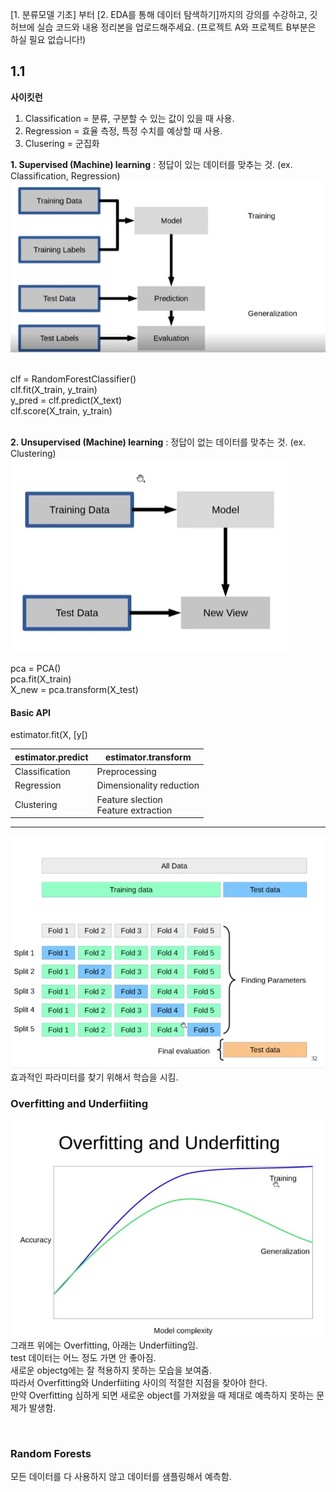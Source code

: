 [1. 분류모델 기초] 부터 [2. EDA를 통해 데이터 탐색하기]까지의 강의를 수강하고, 깃허브에 실습 코드와 내용 정리본을 업로드해주세요. (프로젝트 A와 프로젝트 B부분은 하실 필요 없습니다!)


## 1.1
**사이킷런**
1. Classification = 분류, 구분할 수 있는 값이 있을 때 사용.
2. Regression = 효율 측정, 특정 수치를 예상할 때 사용.
3. Clusering = 군집화

**1. Supervised (Machine) learning**
: 정답이 있는 데이터를 맞추는 것. (ex. Classification, Regression)
![Supervised (Machine) learning](Supervised_model.jpg)

<br>
clf = RandomForestClassifier() <br> 
clf.fit(X_train, y_train) <br> 
y_pred = clf.predict(X_text) <br>  
clf.score(X_train, y_train) <br>  

<br>

**2. Unsupervised (Machine) learning** 
: 정답이 없는 데이터를 맞추는 것. (ex. Clustering)
![Supervised (Machine) learning](unsupervised_learning.jpg)

pca = PCA() <br>
pca.fit(X_train) <br>
X_new = pca.transform(X_test) <br>

 
#### Basic API
estimator.fit(X, [y[)


|estimator.predict | estimator.transform |
|---|---|
| Classification | Preprocessing |
| Regression | Dimensionality reduction |
| Clustering | Feature slection <br> Feature extraction|

---

![cross valuation](cross.jpg)
효과적인 파라미터를 찾기 위해서 학습을 시킴.


### Overfitting and Underfiiting
![Overfitting and Underfiiting](test.jpg)
그래프 위에는 Overfitting, 아래는 Underfiiting임. <br>
test 데이터는 어느 정도 가면 안 좋아짐. <br>
새로운 objectg에는 잘 적용하지 못하는 모습을 보여줌. <br>
따라서 Overfitting와 Underfiiting 사이의 적절한 지점을 찾아야 한다. <br>
만약 Overfitting 심하게 되면 새로운 object를 가져왔을 때 제대로 예측하지 못하는 문제가 발생함. 

<br>

### Random Forests

모든 데이터를 다 사용하지 않고 데이터를 샘플링해서 예측함. 




